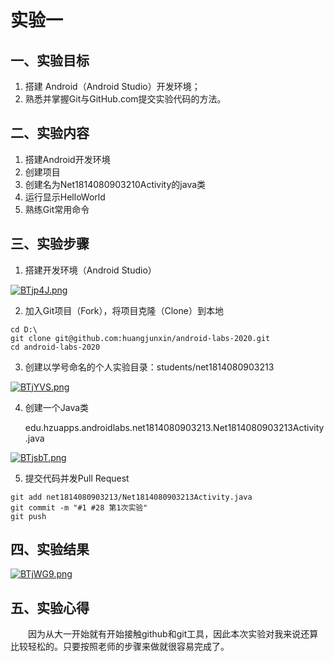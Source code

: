 # 实验一

## 一、实验目标

1. 搭建 Android（Android Studio）开发环境；
2. 熟悉并掌握Git与GitHub.com提交实验代码的方法。

## 二、实验内容

1. 搭建Android开发环境
2. 创建项目
3. 创建名为Net1814080903210Activity的java类
4. 运行显示HelloWorld
5. 熟练Git常用命令

## 三、实验步骤

1. 搭建开发环境（Android Studio）

[![BTjp4J.png](https://s1.ax1x.com/2020/11/09/BTjp4J.png)](https://imgchr.com/i/BTjp4J)

2. 加入Git项目（Fork），将项目克隆（Clone）到本地

```shell
cd D:\
git clone git@github.com:huangjunxin/android-labs-2020.git
cd android-labs-2020 
```

3. 创建以学号命名的个人实验目录：students/net1814080903213

[![BTjYVS.png](https://s1.ax1x.com/2020/11/09/BTjYVS.png)](https://imgchr.com/i/BTjYVS)

4. 创建一个Java类

   edu.hzuapps.androidlabs.net1814080903213.Net1814080903213Activity.java

[![BTjsbT.png](https://s1.ax1x.com/2020/11/09/BTjsbT.png)](https://imgchr.com/i/BTjsbT)

5. 提交代码并发Pull Request

```shell
git add net1814080903213/Net1814080903213Activity.java
git commit -m "#1 #28 第1次实验"
git push
```

## 四、实验结果

[![BTjWG9.png](https://s1.ax1x.com/2020/11/09/BTjWG9.png)](https://imgchr.com/i/BTjWG9)


## 五、实验心得

　　因为从大一开始就有开始接触github和git工具，因此本次实验对我来说还算比较轻松的。只要按照老师的步骤来做就很容易完成了。

